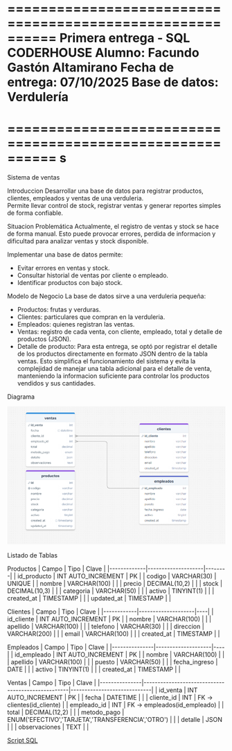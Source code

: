 ==========================================================
  Primera entrega - SQL CODERHOUSE
  Alumno: Facundo Gastón Altamirano
  Fecha de entrega: 07/10/2025
  Base de datos: Verdulería
==========================================================
==========================================================
  s
==========================================================

Sistema de ventas

Introduccion
Desarrollar una base de datos para registrar productos, clientes, empleados y ventas de una verduleria.  
Permite llevar control de stock, registrar ventas y generar reportes simples de forma confiable.

Situacion Problemática
Actualmente, el registro de ventas y stock se hace de forma manual. Esto puede provocar errores, perdida de informacion y dificultad para analizar ventas y stock disponible.  

Implementar una base de datos permite:

- Evitar errores en ventas y stock.
- Consultar historial de ventas por cliente o empleado.
- Identificar productos con bajo stock.
  
Modelo de Negocio
La base de datos sirve a una verduleria pequeña:
- Productos: frutas y verduras.
- Clientes: particulares que compran en la verduleria.
- Empleados: quienes registran las ventas.
- Ventas: registro de cada venta, con cliente, empleado, total y detalle de productos (JSON).
- Detalle de producto: Para esta entrega, se optó por registrar el detalle de los productos directamente en formato JSON dentro de la tabla ventas. Esto simplifica el funcionamiento del sistema y evita la complejidad de manejar una tabla adicional para el detalle de venta, manteniendo la informacion suficiente para controlar los productos vendidos y sus cantidades.

 Diagrama
 
![Diagrama](Desktop/Docs/Diagrama%20DrawSQL.png)


 Listado de Tablas

 Productos
| Campo | Tipo | Clave |
|-------------|--------------------|--------|
| id_producto | INT AUTO_INCREMENT | PK     |
| codigo      | VARCHAR(30)        | UNIQUE |
| nombre      | VARCHAR(100)       |        |
| precio      | DECIMAL(10,2)      |        |
| stock       | DECIMAL(10,3)      |        |
| categoria   | VARCHAR(50)        |        |
| activo      | TINYINT(1)         |        |
| created_at  | TIMESTAMP          |        |
| updated_at  | TIMESTAMP          |        |

Clientes
| Campo | Tipo | Clave |
|------------|--------------------|----|
| id_cliente | INT AUTO_INCREMENT | PK |
| nombre     | VARCHAR(100)       |    |
| apellido   | VARCHAR(100)       |    |
| telefono   | VARCHAR(30)        |    |
| direccion  | VARCHAR(200)       |    |
| email      | VARCHAR(100)       |    |
| created_at | TIMESTAMP          |    |

Empleados
| Campo | Tipo | Clave |
|---------------|--------------------|----|
| id_empleado   | INT AUTO_INCREMENT | PK |
| nombre        | VARCHAR(100)       |    |
| apellido      | VARCHAR(100)       |    |
| puesto        | VARCHAR(50)        |    |
| fecha_ingreso | DATE               |    |
| activo        | TINYINT(1)         |    |
| created_at    | TIMESTAMP          |    |

Ventas
| Campo | Tipo | Clave |
|---------------|---------------------------------------------------|-----------------------------|
| id_venta      | INT AUTO_INCREMENT                                | PK                          |
| fecha         | DATETIME                                          |                             |
| cliente_id    | INT                                               | FK → clientes(id_cliente)   |
| empleado_id   | INT                                               | FK → empleados(id_empleado) |
| total         | DECIMAL(12,2)                                     |                             |
| metodo_pago   | ENUM('EFECTIVO','TARJETA','TRANSFERENCIA','OTRO') |                             |
| detalle       | JSON                                              |                             |
| observaciones | TEXT                                              |                             |


[Script SQL](Desktop/Docs/Create-Verduleria.sql)





